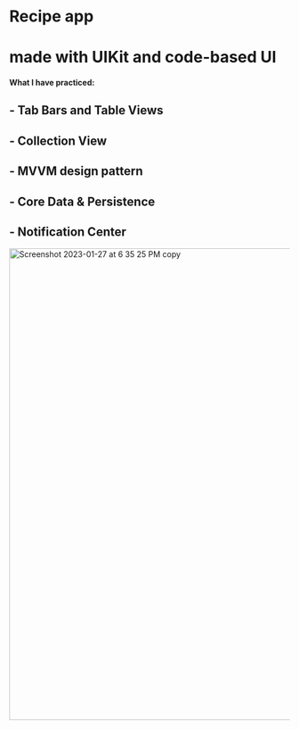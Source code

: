 
# Recipe app
# made with UIKit and code-based UI
####  What I have practiced:
   ## - Tab Bars and Table Views
   ## - Collection View 
   ## - MVVM design pattern
   ## - Core Data & Persistence
   ## - Notification Center
<img width="846" alt="Screenshot 2023-01-27 at 6 35 25 PM copy" src="https://user-images.githubusercontent.com/97847786/215936283-f8238432-8305-4c6f-9d9f-3ae1610834c6.png">
